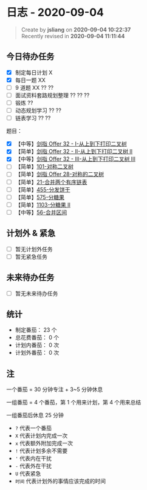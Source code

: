 日志 - 2020-09-04
===

> Create by **jsliang** on **2020-09-04 10:22:37**  
> Recently revised in **2020-09-04 11:11:44**

## 今日待办任务

* [x] 制定每日计划 X
* [x] 每日一题 XX
* [ ] 9 道题 XX ?? ??
* [ ] 面试资料套路规划整理 ?? ?? ??
* [ ] 锻炼 ??
* [ ] 动态规划学习 ?? ??
* [ ] 链表学习 ?? ??

题目：

* [x] 【中等】[剑指 Offer 32 - I-从上到下打印二叉树](https://leetcode-cn.com/problems/cong-shang-dao-xia-da-yin-er-cha-shu-lcof)
* [x] 【简单】[剑指 Offer 32 - II-从上到下打印二叉树 II](https://leetcode-cn.com/problems/cong-shang-dao-xia-da-yin-er-cha-shu-ii-lcof)
* [x] 【中等】[剑指 Offer 32 - III-从上到下打印二叉树 III](https://leetcode-cn.com/problems/cong-shang-dao-xia-da-yin-er-cha-shu-iii-lcof)
* [ ] 【简单】[101-对称二叉树](https://leetcode-cn.com/problems/symmetric-tree/)
* [ ] 【简单】[剑指 Offer 28-对称的二叉树](https://leetcode-cn.com/problems/dui-cheng-de-er-cha-shu-lcof/)
* [ ] 【简单】[21-合并两个有序链表](https://leetcode-cn.com/problems/merge-two-sorted-lists/)
* [ ] 【简单】[455-分发饼干](https://leetcode-cn.com/problems/assign-cookies/)
* [ ] 【简单】[575-分糖果](https://leetcode-cn.com/problems/distribute-candies/)
* [ ] 【简单】[1103-分糖果 II](https://leetcode-cn.com/problems/distribute-candies-to-people/)
* [ ] 【中等】[56-合并区间](https://leetcode-cn.com/problems/merge-intervals/)

## 计划外 & 紧急

* [ ] 暂无计划外任务
* [ ] 暂无紧急任务

## 未来待办任务

* [ ] 暂无未来待办任务

## 统计

* 制定番茄： 23 个
* 总花费番茄： 0 个
* 计划内番茄： 0 次
* 计划外番茄： 0 次

## 注

一个番茄 = 30 分钟专注 + 3~5 分钟休息

一组番茄 = 4 个番茄，第 1 个用来计划，第 4 个用来总结

一组番茄后休息 25 分钟

* `?` 代表一个番茄
* `X` 代表计划内完成一次
* `x` 代表额外附加完成一次
* `!` 代表计划多余不需要
* `'` 代表内在干扰
* `-` 代表外在干扰
* `U` 代表紧急
* `时间` 代表计划外的事情应该完成的时间
